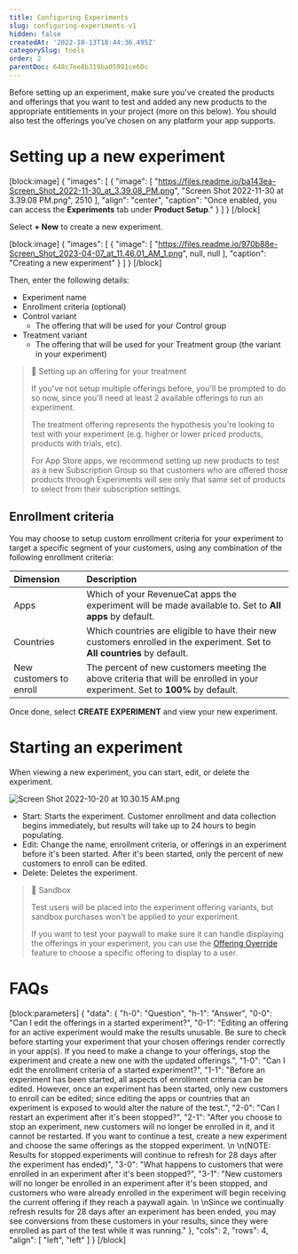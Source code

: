 ```yaml
---
title: Configuring Experiments
slug: configuring-experiments-v1
hidden: false
createdAt: '2022-10-13T18:44:36.495Z'
categorySlug: tools
order: 2
parentDoc: 648c7ee8b319ba05991ce60c
---
```

Before setting up an experiment, make sure you've created the products and offerings that you want to test and added any new products to the appropriate entitlements in your project (more on this below). You should also test the offerings you've chosen on any platform your app supports.

# Setting up a new experiment

[block:image]
{
  "images": [
    {
      "image": [
        "https://files.readme.io/ba143ea-Screen_Shot_2022-11-30_at_3.39.08_PM.png",
        "Screen Shot 2022-11-30 at 3.39.08 PM.png",
        2510
      ],
      "align": "center",
      "caption": "Once enabled, you can access the **Experiments** tab under **Product Setup**."
    }
  ]
}
[/block]

Select **+ New** to create a new experiment.

[block:image]
{
  "images": [
    {
      "image": [
        "https://files.readme.io/970b88e-Screen_Shot_2023-04-07_at_11.46.01_AM_1.png",
        null,
        null
      ],
      "caption": "Creating a new experiment"
    }
  ]
}
[/block]

Then, enter the following details:

- Experiment name
- Enrollment criteria (optional)
- Control variant
  - The offering that will be used for your Control group
- Treatment variant
  - The offering that will be used for your Treatment group (the variant in your experiment)

> 📘 Setting up an offering for your treatment
> 
> If you've not setup multiple offerings before, you'll be prompted to do so now, since you'll need at least 2 available offerings to run an experiment.
> 
> The treatment offering represents the hypothesis you're looking to test with your experiment (e.g. higher or lower priced products, products with trials, etc).
> 
> For App Store apps, we recommend setting up new products to test as a new Subscription Group so that customers who are offered those products through Experiments will see only that same set of products to select from their subscription settings.

## Enrollment criteria

You may choose to setup custom enrollment criteria for your experiment to target a specific segment of your customers, using any combination of the following enrollment criteria:

| Dimension               | Description                                                                                                                   |
| :---------------------- | :---------------------------------------------------------------------------------------------------------------------------- |
| Apps                    | Which of your RevenueCat apps the experiment will be made available to. Set to **All apps** by default.                       |
| Countries               | Which countries are eligible to have their new customers enrolled in the experiment. Set to **All countries** by default.     |
| New customers to enroll | The percent of new customers meeting the above criteria that will be enrolled in your experiment. Set to **100%** by default. |

Once done, select **CREATE EXPERIMENT** and view your new experiment.

# Starting an experiment

When viewing a new experiment, you can start, edit, or delete the experiment.

![](https://files.readme.io/3e6f895-Screen_Shot_2022-10-20_at_10.30.15_AM.png "Screen Shot 2022-10-20 at 10.30.15 AM.png")



- Start: Starts the experiment. Customer enrollment and data collection begins immediately, but results will take up to 24 hours to begin populating.
- Edit: Change the name, enrollment criteria, or offerings in an experiment before it's been started. After it's been started, only the percent of new customers to enroll can be edited.
- Delete: Deletes the experiment.

> 🚧 Sandbox
> 
> Test users will be placed into the experiment offering variants, but sandbox purchases won't be applied to your experiment.
> 
> If you want to test your paywall to make sure it can handle displaying the offerings in your experiment, you can use the [Offering Override](doc:offering-override) feature to choose a specific offering to display to a user.

# FAQs

[block:parameters]
{
  "data": {
    "h-0": "Question",
    "h-1": "Answer",
    "0-0": "Can I edit the offerings in a started experiment?",
    "0-1": "Editing an offering for an active experiment would make the results unusable. Be sure to check before starting your experiment that your chosen offerings render correctly in your app(s). If you need to make a change to your offerings, stop the experiment and create a new one with the updated offerings.",
    "1-0": "Can I edit the enrollment criteria of a started experiment?",
    "1-1": "Before an experiment has been started, all aspects of enrollment criteria can be edited. However, once an experiment has been started, only new customers to enroll can be edited; since editing the apps or countries that an experiment is exposed to would alter the nature of the test.",
    "2-0": "Can I restart an experiment after it's been stopped?",
    "2-1": "After you choose to stop an experiment, new customers will no longer be enrolled in it, and it cannot be restarted. If you want to continue a test, create a new experiment and choose the same offerings as the stopped experiment.  \n  \n(NOTE: Results for stopped experiments will continue to refresh for 28 days after the experiment has ended)",
    "3-0": "What happens to customers that were enrolled in an experiment after it's been stopped?",
    "3-1": "New customers will no longer be enrolled in an experiment after it's been stopped, and customers who were already enrolled in the experiment will begin receiving the current offering if they reach a paywall again.  \n  \nSince we continually refresh results for 28 days after an experiment has been ended, you may see conversions from these customers in your results, since they were enrolled as part of the test while it was running."
  },
  "cols": 2,
  "rows": 4,
  "align": [
    "left",
    "left"
  ]
}
[/block]